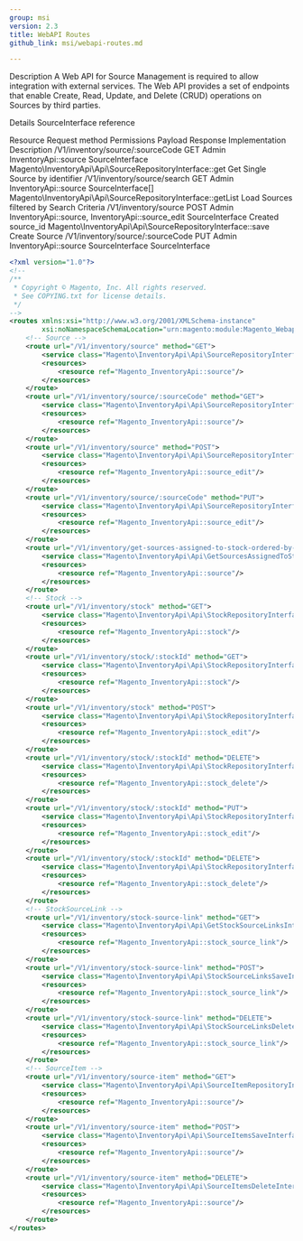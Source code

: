 ```yaml
---
group: msi
version: 2.3
title: WebAPI Routes
github_link: msi/webapi-routes.md

---
```


Description
A Web API for Source Management is required to allow integration with external services. The Web API provides a set of endpoints that enable Create, Read, Update, and Delete (CRUD) operations on Sources by third parties.

Details
SourceInterface reference

Resource	Request method	Permissions	Payload	Response	Implementation	Description
/V1/inventory/source/:sourceCode	GET	Admin InventoryApi::source		SourceInterface	Magento\InventoryApi\Api\SourceRepositoryInterface::get	Get Single Source by identifier
/V1/inventory/source/search	GET	Admin InventoryApi::source		SourceInterface[]	Magento\InventoryApi\Api\SourceRepositoryInterface::getList	Load Sources filtered by Search Criteria
/V1/inventory/source	POST	Admin InventoryApi::source, InventoryApi::source_edit	SourceInterface	Created source_id	Magento\InventoryApi\Api\SourceRepositoryInterface::save	Create Source
/V1/inventory/source/:sourceCode	PUT	Admin InventoryApi::source	SourceInterface	SourceInterface

```xml
<?xml version="1.0"?>
<!--
/**
 * Copyright © Magento, Inc. All rights reserved.
 * See COPYING.txt for license details.
 */
-->
<routes xmlns:xsi="http://www.w3.org/2001/XMLSchema-instance"
        xsi:noNamespaceSchemaLocation="urn:magento:module:Magento_Webapi:etc/webapi.xsd">
    <!-- Source -->
    <route url="/V1/inventory/source" method="GET">
        <service class="Magento\InventoryApi\Api\SourceRepositoryInterface" method="getList"/>
        <resources>
            <resource ref="Magento_InventoryApi::source"/>
        </resources>
    </route>
    <route url="/V1/inventory/source/:sourceCode" method="GET">
        <service class="Magento\InventoryApi\Api\SourceRepositoryInterface" method="get"/>
        <resources>
            <resource ref="Magento_InventoryApi::source"/>
        </resources>
    </route>
    <route url="/V1/inventory/source" method="POST">
        <service class="Magento\InventoryApi\Api\SourceRepositoryInterface" method="save"/>
        <resources>
            <resource ref="Magento_InventoryApi::source_edit"/>
        </resources>
    </route>
    <route url="/V1/inventory/source/:sourceCode" method="PUT">
        <service class="Magento\InventoryApi\Api\SourceRepositoryInterface" method="save"/>
        <resources>
            <resource ref="Magento_InventoryApi::source_edit"/>
        </resources>
    </route>
    <route url="/V1/inventory/get-sources-assigned-to-stock-ordered-by-priority/:stockId" method="GET">
        <service class="Magento\InventoryApi\Api\GetSourcesAssignedToStockOrderedByPriorityInterface" method="execute"/>
        <resources>
            <resource ref="Magento_InventoryApi::source"/>
        </resources>
    </route>
    <!-- Stock -->
    <route url="/V1/inventory/stock" method="GET">
        <service class="Magento\InventoryApi\Api\StockRepositoryInterface" method="getList"/>
        <resources>
            <resource ref="Magento_InventoryApi::stock"/>
        </resources>
    </route>
    <route url="/V1/inventory/stock/:stockId" method="GET">
        <service class="Magento\InventoryApi\Api\StockRepositoryInterface" method="get"/>
        <resources>
            <resource ref="Magento_InventoryApi::stock"/>
        </resources>
    </route>
    <route url="/V1/inventory/stock" method="POST">
        <service class="Magento\InventoryApi\Api\StockRepositoryInterface" method="save"/>
        <resources>
            <resource ref="Magento_InventoryApi::stock_edit"/>
        </resources>
    </route>
    <route url="/V1/inventory/stock/:stockId" method="DELETE">
        <service class="Magento\InventoryApi\Api\StockRepositoryInterface" method="deleteById"/>
        <resources>
            <resource ref="Magento_InventoryApi::stock_delete"/>
        </resources>
    </route>
    <route url="/V1/inventory/stock/:stockId" method="PUT">
        <service class="Magento\InventoryApi\Api\StockRepositoryInterface" method="save"/>
        <resources>
            <resource ref="Magento_InventoryApi::stock_edit"/>
        </resources>
    </route>
    <route url="/V1/inventory/stock/:stockId" method="DELETE">
        <service class="Magento\InventoryApi\Api\StockRepositoryInterface" method="deleteById"/>
        <resources>
            <resource ref="Magento_InventoryApi::stock_delete"/>
        </resources>
    </route>
    <!-- StockSourceLink -->
    <route url="/V1/inventory/stock-source-link" method="GET">
        <service class="Magento\InventoryApi\Api\GetStockSourceLinksInterface" method="execute"/>
        <resources>
            <resource ref="Magento_InventoryApi::stock_source_link"/>
        </resources>
    </route>
    <route url="/V1/inventory/stock-source-link" method="POST">
        <service class="Magento\InventoryApi\Api\StockSourceLinksSaveInterface" method="execute"/>
        <resources>
            <resource ref="Magento_InventoryApi::stock_source_link"/>
        </resources>
    </route>
    <route url="/V1/inventory/stock-source-link" method="DELETE">
        <service class="Magento\InventoryApi\Api\StockSourceLinksDeleteInterface" method="execute"/>
        <resources>
            <resource ref="Magento_InventoryApi::stock_source_link"/>
        </resources>
    </route>
    <!-- SourceItem -->
    <route url="/V1/inventory/source-item" method="GET">
        <service class="Magento\InventoryApi\Api\SourceItemRepositoryInterface" method="getList"/>
        <resources>
            <resource ref="Magento_InventoryApi::source"/>
        </resources>
    </route>
    <route url="/V1/inventory/source-item" method="POST">
        <service class="Magento\InventoryApi\Api\SourceItemsSaveInterface" method="execute"/>
        <resources>
            <resource ref="Magento_InventoryApi::source"/>
        </resources>
    </route>
    <route url="/V1/inventory/source-item" method="DELETE">
        <service class="Magento\InventoryApi\Api\SourceItemsDeleteInterface" method="execute"/>
        <resources>
            <resource ref="Magento_InventoryApi::source"/>
        </resources>
    </route>
</routes>

```
